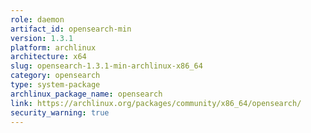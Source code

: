 ```yaml
---
role: daemon
artifact_id: opensearch-min
version: 1.3.1
platform: archlinux
architecture: x64
slug: opensearch-1.3.1-min-archlinux-x86_64
category: opensearch
type: system-package
archlinux_package_name: opensearch
link: https://archlinux.org/packages/community/x86_64/opensearch/
security_warning: true
---
```

